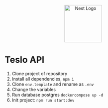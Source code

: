 <p align="center">
  <a href="http://nestjs.com/" target="blank"><img src="https://nestjs.com/img/logo-small.svg" width="120" alt="Nest Logo" /></a>
</p>

# Teslo API
1. Clone project of repository
2. Install all dependencies, ```npm i```
3. Clone ```env.template``` and rename as ```.env```
4. Change the variables
5. Run database postgres
```dockercompose up -d ```
6. Init project: ```npm run start:dev```